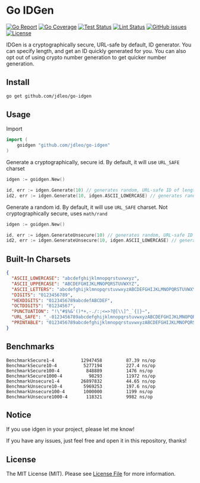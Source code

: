 # Go IDGen

[![Go Report](https://goreportcard.com/badge/github.com/jdleo/go-idgen)](https://goreportcard.com/report/github.com/jdleo/go-idgen)
[![Go Coverage](https://gocover.io/_badge/github.com/jdleo/go-idgen)](https://gocover.io/github.com/jdleo/go-idgen)
[![Test Status](https://github.com/jdleo/go-idgen/workflows/Tests/badge.svg)](https://github.com/jdleo/go-idgen/actions)
[![Lint Status](https://github.com/jdleo/go-idgen/workflows/Lint/badge.svg)](https://github.com/jdleo/go-idgen/actions)
[![GitHub issues](https://img.shields.io/github/issues/jdleo/go-idgen.svg)](https://github.com/jdleo/go-idgen/issues)
[![License](https://img.shields.io/badge/license-MIT%20License-blue.svg)](https://github.com/jdleo/go-idgen/actions/LICENSE)

IDGen is a cryptographically secure, URL-safe by default, ID generator. You can specify length, and get an ID quickly generated for you. You can also opt out of using crypto number generation to get quicker number generation.

## Install

```bash
go get github.com/jdleo/go-idgen
```

## Usage

Import

```go
import (
	goidgen "github.com/jdleo/go-idgen"
)
```

Generate a cryptographically, secure id.
By default, it will use `URL_SAFE` charset

```go
idgen := goidgen.New()

id, err := idgen.Generate(10) // generates random, URL-safe ID of length 10
id2, err := idgen.Generate(10, idgen.ASCII_LOWERCASE) // generates random, lowercase ID of length 10
```

Generate a random id.
By default, it will use `URL_SAFE` charset.
Not cryptographically secure, uses `math/rand`

```go
idgen := goidgen.New()

id, err := idgen.GenerateUnsecure(10) // generates random, URL-safe ID of length 10
id2, err := idgen.GenerateUnsecure(10, idgen.ASCII_LOWERCASE) // generates random, lowercase ID of length 10
```

## Built-In Charsets

```json
{
  "ASCII_LOWERCASE": "abcdefghijklmnopqrstuvwxyz",
  "ASCII_UPPERCASE": "ABCDEFGHIJKLMNOPQRSTUVWXYZ",
  "ASCII_LETTERS": "abcdefghijklmnopqrstuvwxyzABCDEFGHIJKLMNOPQRSTUVWXYZ",
  "DIGITS": "0123456789",
  "HEXDIGITS": "0123456789abcdefABCDEF",
  "OCTDIGITS": "01234567",
  "PUNCTUATION": "!\"#$%&'()*+,-./:;<=>?@[\\]^_`{|}~",
  "URL_SAFE": "_-0123456789abcdefghijklmnopqrstuvwxyzABCDEFGHIJKLMNOPQRSTUVWXYZ",
  "PRINTABLE": "0123456789abcdefghijklmnopqrstuvwxyzABCDEFGHIJKLMNOPQRSTUVWXYZ!\"#$%&'()*+,-./:;<=>?@[\\]^_`{\t\n\r\x0b\x0c"
}
```

## Benchmarks

```
BenchmarkSecure1-4        	12947458	     87.39 ns/op
BenchmarkSecure10-4       	 5277194	     227.4 ns/op
BenchmarkSecure100-4      	  848889	     1476 ns/op
BenchmarkSecure1000-4     	   98293	     11972 ns/op
BenchmarkUnsecure1-4      	26897832	     44.65 ns/op
BenchmarkUnsecure10-4     	 5969253	     197.6 ns/op
BenchmarkUnsecure100-4    	 1000000	     1199 ns/op
BenchmarkUnsecure1000-4   	  118321	     9982 ns/op
```

## Notice

If you use idgen in your project, please let me know!

If you have any issues, just feel free and open it in this repository, thanks!

## License

The MIT License (MIT). Please see [License File](LICENSE.md) for more information.
